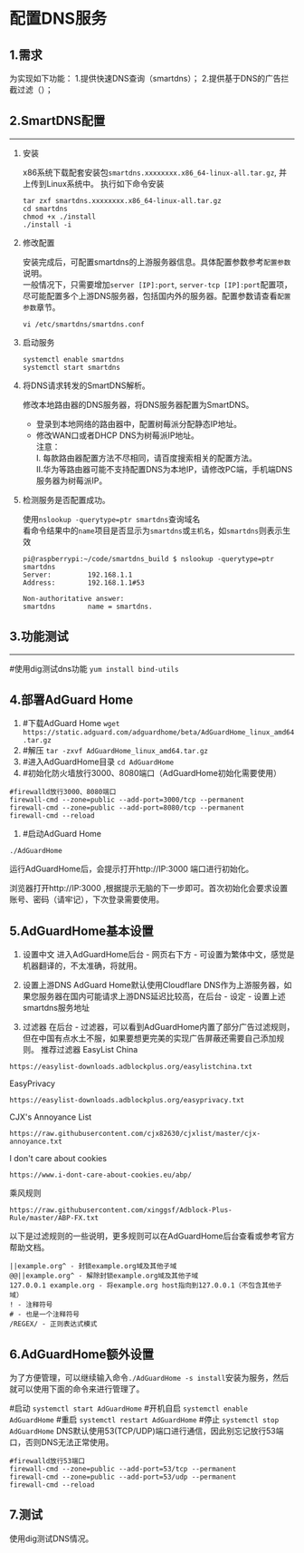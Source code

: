 # 配置DNS服务

## 1.需求

为实现如下功能：
1.提供快速DNS查询（smartdns）；
2.提供基于DNS的广告拦截过滤（）；


## 2.SmartDNS配置
--------------

1. 安装

    x86系统下载配套安装包`smartdns.xxxxxxxx.x86_64-linux-all.tar.gz`, 并上传到Linux系统中。 执行如下命令安装

    ```shell
    tar zxf smartdns.xxxxxxxx.x86_64-linux-all.tar.gz
    cd smartdns
    chmod +x ./install
    ./install -i
    ```

1. 修改配置

    安装完成后，可配置smartdns的上游服务器信息。具体配置参数参考`配置参数`说明。  
    一般情况下，只需要增加`server [IP]:port`, `server-tcp [IP]:port`配置项，
    尽可能配置多个上游DNS服务器，包括国内外的服务器。配置参数请查看`配置参数`章节。

    ```shell
    vi /etc/smartdns/smartdns.conf
    ```

1. 启动服务

    ```shell
    systemctl enable smartdns
    systemctl start smartdns
    ```

1. 将DNS请求转发的SmartDNS解析。

    修改本地路由器的DNS服务器，将DNS服务器配置为SmartDNS。
    * 登录到本地网络的路由器中，配置树莓派分配静态IP地址。
    * 修改WAN口或者DHCP DNS为树莓派IP地址。  
    注意：  
    I. 每款路由器配置方法不尽相同，请百度搜索相关的配置方法。  
    II.华为等路由器可能不支持配置DNS为本地IP，请修改PC端，手机端DNS服务器为树莓派IP。

1. 检测服务是否配置成功。

    使用`nslookup -querytype=ptr smartdns`查询域名  
    看命令结果中的`name`项目是否显示为`smartdns`或`主机名`，如`smartdns`则表示生效  

    ```shell
    pi@raspberrypi:~/code/smartdns_build $ nslookup -querytype=ptr smartdns
    Server:         192.168.1.1
    Address:        192.168.1.1#53

    Non-authoritative answer:
    smartdns        name = smartdns.
    ```

## 3.功能测试
--------------
#使用dig测试dns功能
`yum install bind-utils`

## 4.部署AdGuard Home
1. #下载AdGuard Home
	`wget https://static.adguard.com/adguardhome/beta/AdGuardHome_linux_amd64.tar.gz`
1. #解压
	`tar -zxvf AdGuardHome_linux_amd64.tar.gz`
1. #进入AdGuardHome目录
`cd AdGuardHome`
1. #初始化防火墙放行3000、8080端口（AdGuardHome初始化需要使用）
```
#firewalld放行3000、8080端口
firewall-cmd --zone=public --add-port=3000/tcp --permanent
firewall-cmd --zone=public --add-port=8080/tcp --permanent
firewall-cmd --reload
```

1. #启动AdGuard Home

`./AdGuardHome`

运行AdGuardHome后，会提示打开http://IP:3000 端口进行初始化。

浏览器打开http://IP:3000 ,根据提示无脑的下一步即可。首次初始化会要求设置账号、密码（请牢记），下次登录需要使用。

## 5.AdGuardHome基本设置
1. 	设置中文
进入AdGuardHome后台 - 网页右下方 - 可设置为繁体中文，感觉是机器翻译的，不太准确，将就用。

1. 	设置上游DNS
AdGuard Home默认使用Cloudflare DNS作为上游服务器，如果您服务器在国内可能请求上游DNS延迟比较高，在后台 - 设定 - 设置上述smartdns服务地址

1. 过滤器
在后台 - 过滤器，可以看到AdGuardHome内置了部分广告过滤规则，但在中国有点水土不服，如果要想更完美的实现广告屏蔽还需要自己添加规则。
推荐过滤器
EasyList China

`https://easylist-downloads.adblockplus.org/easylistchina.txt`

EasyPrivacy

`https://easylist-downloads.adblockplus.org/easyprivacy.txt`

CJX's Annoyance List

`https://raw.githubusercontent.com/cjx82630/cjxlist/master/cjx-annoyance.txt`

I don't care about cookies

`https://www.i-dont-care-about-cookies.eu/abp/`

乘风规则

`https://raw.githubusercontent.com/xinggsf/Adblock-Plus-Rule/master/ABP-FX.txt`



以下是过滤规则的一些说明，更多规则可以在AdGuardHome后台查看或参考官方帮助文档。

```
||example.org^ - 封锁example.org域及其他子域
@@||example.org^ - 解除封锁example.org域及其他子域
127.0.0.1 example.org - 将example.org host指向到127.0.0.1（不包含其他子域）
! - 注释符号
# - 也是一个注释符号
/REGEX/ - 正则表达式模式
```

## 6.AdGuardHome额外设置
为了方便管理，可以继续输入命令`./AdGuardHome -s install`安装为服务，然后就可以使用下面的命令来进行管理了。

#启动
`systemctl start AdGuardHome`
#开机自启
`systemctl enable AdGuardHome`
#重启
`systemctl restart AdGuardHome`
#停止
`systemctl stop AdGuardHome`
DNS默认使用53(TCP/UDP)端口进行通信，因此别忘记放行53端口，否则DNS无法正常使用。

```
#firewalld放行53端口
firewall-cmd --zone=public --add-port=53/tcp --permanent
firewall-cmd --zone=public --add-port=53/udp --permanent
firewall-cmd --reload
```
## 7.测试

使用dig测试DNS情况。











